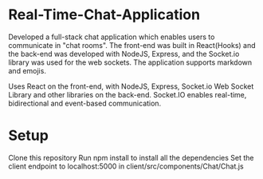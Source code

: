 # Real-Time-Chat-Application
 Developed a full-stack chat application which enables users to communicate in "chat rooms". The front-end was built in React(Hooks) and the back-end was developed with NodeJS, Express, and the Socket.io library was used for the web sockets. The application supports markdown and emojis.


 Uses React on the front-end, with NodeJS, Express, Socket.io Web Socket Library and other libraries on the back-end.
 Socket.IO enables real-time, bidirectional and event-based communication.



 # Setup
 Clone this repository
 Run npm install to install all the dependencies
 Set the client endpoint to localhost:5000 in client/src/components/Chat/Chat.js
